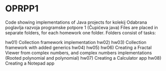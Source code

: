 # OPRPP1
Code showing implementations of Java projects for kolekij Odabrana poglavlja razvoja programske potpore 1 (Čupićeva java)
Files are placed in separate folders, for each homework one folder.
Folders consist of tasks:

  hw01) Collection framework implementation
  hw02) 
  hw03) Collection framework with added generics
  hw04)
  hw05) 
  hw06) Creating a Fractal Viewer from complex numbers, and complex numbers implementations (Rooted polynomial and polynomial)
  hw07) Creating a Calculator app
  hw08) Creating a Notepad app
